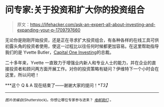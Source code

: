 # 问专家:关于投资和扩大你的投资组合

> 原文：<https://lifehacker.com/ask-an-expert-all-about-investing-and-expanding-your-p-1709797660>

无论你是刚刚开始投资，还是正在寻求扩大投资组合，有各种各样的在线工具可供初露头角的投资者使用，使这一过程比以往任何时候都更加容易。在这里帮助指导我们的是 Yvette Butler，[Capital One Investing](http://capitaloneinvesting.com)的总裁。



二十多年来，Yvette 一直致力于增强业内新人和专业人士的能力，并在企业的直接投资者和顾问两方面开展工作。对你的投资策略有疑问？伊维特下一个小时会在这里，所以问吧！

***这个 Q & A 现在结束了——谢谢大家的提问！**T3】*

* * *

<small>*图片改编自*</small>[<small></small>](http://www.shutterstock.com/pic-65516662/stock-photo-white-piggy-bank-and-calculator-on-wood-table-top.html)*<small>*(Shutterstock)。你想让哪位专家参与进来？*</small> [<small>*电邮我们*</small>](mailto:andy@lifehacker.com) <small>*。*</small>*